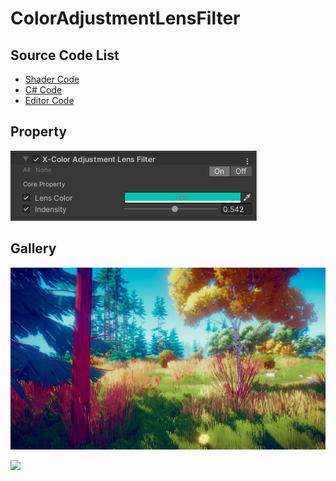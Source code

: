 ﻿
# ColorAdjustmentLensFilter

## Source Code List
- [Shader Code](Shader/ColorAdjustmentLensFilter.shader)
- [C# Code](ColorAdjustmentLensFilter.cs)
- [Editor Code](Editor/ColorAdjustmentLensFilterEditor.cs)


## Property
![](https://raw.githubusercontent.com/QianMo/X-PostProcessing-Gallery/master/Media/ColorAdjustment/ColorAdjustmentLensFilter/ColorAdjustmentLensFilterProperty.png)

## Gallery
![](https://raw.githubusercontent.com/QianMo/X-PostProcessing-Gallery/master/Media/ColorAdjustment/ColorAdjustmentLensFilter/ColorAdjustmentLensFilter.png)

![](https://raw.githubusercontent.com/QianMo/X-PostProcessing-Gallery/master/Media/ColorAdjustment/ColorAdjustmentLensFilter/ColorAdjustmentLensFilter.gif)
